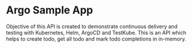 # Argo Sample App
Objective of this API is created to demonstrate continuous delivery and testing with Kubernetes, Helm, ArgoCD and TestKube. This is an API which helps to create todo, get all todo and mark todo completions in in-memory.



